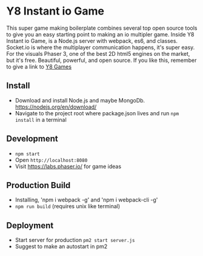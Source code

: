 # Y8 Instant io Game

This super game making boilerplate combines several top open source tools
 to give you an easy starting point to making an io multipler game. Inside Y8
 Instant io Game, is a Node.js server with webpack, es6, and classes. Socket.io
 is where the multiplayer communication happens, it's super easy. For the visuals
 Phaser 3, one of the best 2D html5 engines on the market, but it's free. Beautiful,
 powerful, and open source. If you like this, remember to give a link to
 <a href="https://y8.com">Y8 Games</a>

## Install
- Download and install Node.js and maybe MongoDb. https://nodejs.org/en/download/
- Navigate to the project root where package.json lives and run `npm install` in a terminal

## Development
- `npm start`
- Open `http://localhost:8080`
- Visit https://labs.phaser.io/ for game ideas

## Production Build
- Installing, 'npm i webpack -g' and 'npm i webpack-cli -g'
- `npm run build` (requires unix like terminal)

## Deployment
- Start server for production `pm2 start server.js`
- Suggest to make an autostart in pm2

